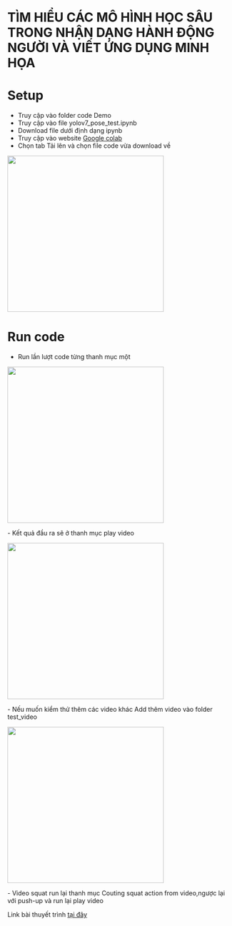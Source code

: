 # TÌM HIỂU CÁC MÔ HÌNH HỌC SÂU TRONG NHẬN DẠNG HÀNH ĐỘNG NGƯỜI VÀ VIẾT ỨNG DỤNG MINH HỌA

# Setup 
- Truy cập vào folder code Demo
- Truy cập vào file yolov7_pose_test.ipynb
- Download file dưới định dạng ipynb
- Truy cập vào website [Google colab](https://colab.research.google.com/) 
- Chọn tab Tải lên và chọn file code vừa download về
<p >
  <img src="https://i.postimg.cc/1X42h7k7/nI5yyxf.png" width="350">
</p>

# Run code
- Run lần lượt code từng thanh mục một
<p >
  <img src="https://i.postimg.cc/kM8h88nb/home.png" width="350">
</p>
- Kết quả đầu ra sẽ ở thanh mục play video
<p >
  <img src="https://i.postimg.cc/W4FxHyP9/dau-ra.png" width="350">
</p>
- Nếu muốn kiểm thử thêm các video khác Add thêm video vào folder test_video
<p >
  <img src="https://i.postimg.cc/WpFx8zvM/add.png" width="350">
</p>
- Video squat run lại thanh mục Couting squat action from video,ngược lại với push-up và run lại play video


Link bài thuyết trình [tại đây](https://www.canva.com/design/DAFWa7-qjc0/43s1Ndi2ue1PdI7mj_mTEg/view?utm_content=DAFWa7-qjc0&utm_campaign=designshare&utm_medium=link2&utm_source=sharebutton)

